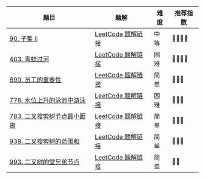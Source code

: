 | 题目                                                         | 题解                                                         | 难度 | 推荐指数 |
| ------------------------------------------------------------ | ------------------------------------------------------------ | ---- | -------- |
| [90. 子集 II](https://leetcode-cn.com/problems/subsets-ii/)  | [LeetCode 题解链接](https://leetcode-cn.com/problems/subsets-ii/solution/gong-shui-san-xie-yi-ti-shuang-jie-hui-s-g77q/) | 中等 | 🤩🤩🤩🤩     |
| [403. 青蛙过河](https://leetcode-cn.com/problems/frog-jump/) | [LeetCode 题解链接](https://leetcode-cn.com/problems/frog-jump/solution/gong-shui-san-xie-yi-ti-duo-jie-jiang-di-74fw/) | 困难 | 🤩🤩🤩🤩     |
| [690. 员工的重要性](https://leetcode-cn.com/problems/employee-importance/) | [LeetCode 题解链接](https://leetcode-cn.com/problems/employee-importance/solution/gong-shui-san-xie-yi-ti-shuang-jie-di-gu-s79x/) | 简单 | 🤩🤩🤩      |
| [778. 水位上升的泳池中游泳](https://leetcode-cn.com/problems/swim-in-rising-water/) | [LeetCode 题解链接](https://leetcode-cn.com/problems/swim-in-rising-water/solution/gong-shui-san-xie-yi-ti-shuang-jie-krusk-7c6o/) | 困难 | 🤩🤩🤩      |
| [783. 二叉搜索树节点最小距离](https://leetcode-cn.com/problems/minimum-distance-between-bst-nodes/) | [LeetCode 题解链接](https://leetcode-cn.com/problems/minimum-distance-between-bst-nodes/solution/gong-shui-san-xie-yi-ti-san-jie-shu-de-s-7r17/) | 简单 | 🤩🤩🤩      |
| [938. 二叉搜索树的范围和](https://leetcode-cn.com/problems/range-sum-of-bst/) | [LeetCode 题解链接](https://leetcode-cn.com/problems/range-sum-of-bst/solution/gong-shui-san-xie-yi-ti-shuang-jie-di-gu-q2fo/) | 简单 | 🤩🤩🤩      |
| [993. 二叉树的堂兄弟节点](https://leetcode-cn.com/problems/cousins-in-binary-tree/) | [LeetCode 题解链接](https://leetcode-cn.com/problems/cousins-in-binary-tree/solution/gong-shui-san-xie-shu-de-sou-suo-dfs-bfs-b200/) | 简单 | 🤩🤩       |

